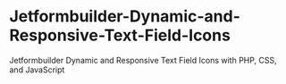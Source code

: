# Jetformbuilder-Dynamic-and-Responsive-Text-Field-Icons
Jetformbuilder Dynamic and Responsive Text Field Icons with PHP, CSS, and JavaScript
